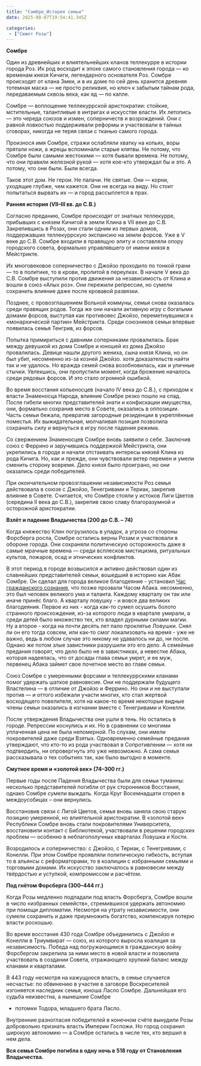 ```yaml
---
title: "Сомбре_История семьи"
date: 2025-08-07T19:54:41.345Z

categories:
 - ["Сюжет Розы"]
---
```


**Сомбре**

Один из древнейших и влиятельнейших кланов теллекурре в истории города
Роз. Их род восходит к эпохе самого становления города — ко временам
князя Кичиги, легендарного основателя Роз. Сомбре происходят от клана
Змеи, и в их доме по сей день хранится древняя тотемная маска — не
просто реликвия, но ключ к забытым тайнам рода, передаваемым сквозь
века, как яд — по капле.

Сомбре — воплощение теллекуррской аристократии: стойкие, мстительные,
талантливые в интригах и искусстве власти. Их летопись — это череда
союзов и измен, соперничеств и возрождений. Они с равной ловкостью
поддерживали реформы и участвовали в тайных сговорах, никогда не теряя
связи с тканью самого города.

Произнося имя Сомбре, стражи ослабляли хватку на копьях, воры прятали
ножи, а жрецы вспоминали старые клятвы. Не потому, что Сомбре были
самыми жестокими — хотя бывали времена. Не потому, что они правили
железной рукой — хотя кое-кто утверждал бы и это. А потому, что они
были. Были всегда.

Таков этот дом. Не герои. Не палачи. Не святые. Они — корни, уходящие
глубже, чем кажется. Они не всегда на виду. Но стоит попытаться вырвать
их — и город рассыплется в прах.

**Ранняя история (VII–III вв. до С.В.)**

Согласно преданию, Сомбре происходят от знатных теллекурре, прибывших с
князем Кичигой в земли Клина в VII веке до С.В. Закрепившись в Розах,
они стали одним из первых домов, поддержавших теллекуррскую экспансию на
земли форсов. Уже в V веке до С.В. Сомбре входили в правящую элиту и
составляли опору городского совета, формально управлявшего от имени
князя в Мейстрикте.

Их многовековое соперничество с Джойзо проходило по тонкой грани — то в
политике, то в крови, пролитой в переулках. В начале V века до С.В.
Сомбре выступили против движения за независимость от Клина и вошли в
союз «Алых роз». Они пережили репрессии, но сумели сохранить влияние
даже после кровавой развязки.

Позднее, с провозглашением Вольной коммуны, семья снова оказалась среди
правящих родов. Тогда же они начали активную игру с богатыми домами
форсов, выступая как противовес Джойзо, переметнувшимся к «монархической
партии» Мейстрикта. Среди союзников семьи впервые появилась семья
Тенгрив, из форсов.

Попытка примириться с давними соперниками провалилась. Брак между
девушкой из дома Сомбре и юношей из дома Джойзо провалилась. Девице
нашли другого жениха, сына князя Клина, но он был убит, несомненно из-за
козней Джойзо. хотя доказательств найти так и не удалось. Но вражда
семей снова возобновилась, как и уличные стычки. Увлекшись, они
пропустили момент, когда брожение началось среди рядовых форсов. И это
стало огромной ошибкой.

Во время восстания копьеносцев (начало IV века до С.В.), с приходом к
власти Знаменосца Народа, влияние Сомбре резко пошло на спад. После
гибели многих представителей знати и конфискации имущества, они,
формально сохранив место в Совете, оказались в оппозиции. Часть семьи
бежала, превратив загородные резиденции в укреплённые поместья. Их
выжидательная, молчаливая позиция позволила сохранить силу и вернуться в
игру после падения режима.

Со свержением Знаменосцев Сомбре вновь заявили о себе. Заключив союз с
Феррино и заручившись поддержкой Мейстрикта, они укрепились в городе и
начали отстаивать интересы князей Клина из рода Кичига. Но, как и
прежде, они чувствовали ветер перемен и умели сменить сторону вовремя.
Дело князя было проиграно, но они оказались среди победителей.

При окончательном провозглашении независимости Роз семья действовала в
союзе с Джойзо, Тенегривами и Териак, закрепив влияние в Совете.
Считается, что Сомбре стояли у истоков Лиги Цветов (середина II века до
С.В.), закрепив свою славу благоразумной и осторожной аристократии.

**Взлёт и падение Владычества (200 до С.В. – 74)**

Когда княжество Клин погрузилось в упадок, а угроза со стороны Форсберга
росла, Сомбре остались верны Розам и участвовали в обороне города. Они
сохраняли политическую осторожность даже в самые мрачные времена — среди
всплесков мистицизма, ритуальных культов, пожаров, осад и этнических
конфликтов.

В этот период в городе возвысился и активно действовал один из
славнейших представителей семьи, вошедший в историю как Абак Сомбре. Он
сделал для города великое благодеяние - установил [<span
class="underline">Час гражданского
сознания</span>](https://docs.google.com/document/d/1vPV2mxd6-3VD_lBaH6BaqsseI2VLym3EMqOqV5L5t5Q/edit?tab=t.0#heading=h.p5m3s6j6k89i),
что позже прозвали Часом Абака. несомненно, это был человек великого ума
и таланта. Каждому кварталу он так или иначе принёс благо. А кварталу
ловушку - и вовсе два великих благодеяния. Первое из них - когда как-то
сумел осушить болото странного происхождения, из-за которого люди в
квартале умирали, а среди детей было множество тех, кто владел дурными
силами магии. Ну а второе - когда на почти десять лет пало проклятье
Ловушки. Снял ли он его тогда совсем, или как-то смог локализовать на
время - уже не важно, ведь в любом случае это никому не удавалось ни до,
ни после. Однако же потом злые завистники разрушили это его дело. А
семейные предания говорят, что дело было не в завистниках, а невестке
Абака, которая надеялась, что от досады глава семьи умрет, и ее муж,
первенец Абака займет свое почетное место во главе семьи.

Союз Сомбре с умеренными форсами и теллекуррскими кланами помог удержать
шаткое равновесие. Они не поддержали будущего Властелина — в отличие от
Джойзо и Феррино. Но они и не выступали против — и оттого избежали
участи многих, кто стал жертвой восходящего повелителя, хотя на какое-то
время некоторые видные члены семьи оказались в изгнании вместе с
Тенегривами и Конелли.

После утверждения Владычества они ушли в тень. Но остались в городе.
Репрессии коснулись и их. Но в сравнении со многими уплаченная цена не
была непомерной. По слухам, они имели покровителей даже среди Взятых.
Одновременно семейные предания утверждают, что кто-то из рода участвовал
в Сопротивлении — хотя ни подтвердить, ни опровергнуть это уже
невозможно. А сама семья рассказывала о тех событиях так, как было
выгодно в моменте.

**Смутное время и «золотой век» (74–300 гг.)**

Первые годы после Падения Владычества были для семьи туманны: несколько
представителей погибли от рук сторонников Восстания, однако Сомбре
сумели выждать. Когда Круг Восемнадцати сгорел в междоусобицах – они
вернулись.

Восстановив связи с Лигой Цветов, семья вновь заняла свою старую позицию
умеренной, но влиятельной аристократии. В «золотой век» Республики
Сомбре вновь стали покровителями Университета, восстановили контакт с
Библиотекой, участвовали в решении городских проблем — особенно в
неблагополучных кварталах Ловушка и Кости.

Возродилось и соперничество: с Джойзо, с Териак, с Тенегривами, с
Конелли. При этом Сомбре проявляли политическую гибкость, вступая то в
альянсы с реформаторами, то в коалиции с избранными семьями и торговыми
домами. Их искусство заключалось в равновесии между твёрдостью и
уступкой, компромиссом и расчётом.

**Под гнётом Форсберга (300–444 гг.)**

Когда Розы медленно подпадали под власть Форсберга, Сомбре вошли в число
«избранных семейств», стремившихся удержать автономию при помощи
дипломатии. Несмотря на утрату независимости, они сумели сохранить и
даже приумножить богатство, компенсируя потерю власти роскошью.

Во время восстания 430 года Сомбре объединились с Джойзо и Конелли в
Триумвират — союз, из которого выросла коалиция за независимость. Победа
над погружающимся в гражданскую войну Форсбергом закрепила за ними место
в новой власти и позволила участвовать в создании Совета, отражающего
хрупкий баланс между кланами и кварталами.

В 443 году несмотря на кажущуюся власть, в семье случается несчастье: по
обвинению в участие в заговоре Воскресителей изгоняется наследник семья,
юноша Ласло Сомбре. Дальнейшая его судьба неизвестна, а нынешние Сомбре
- потомки Тодора, младшего брата Ласло.

Внутренние разногласия победителей в конечном счёте вынудили Розы
добровольно признать власть Империи Госпожи. Но город сохранил широкую
автономию — а Сомбре остались в числе тех, кто вершил в нем дела.

**Вся семья Сомбре погибла в одну ночь в 518 году от Становления
Владычества.**
